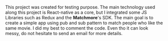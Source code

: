 This project was created for testing purpose.
The main technology used along this project is React-native as a core, but I integrated some JS Libraries such as Redux and the **Matchmore**'s SDK.
The main goal is to create a simple app using pub and sub pattern to match people who like the same movie.
I did my best to comment the code. Even tho it can look messy, do not hesitate to send an email for more details.
